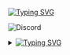 [![Typing SVG](https://readme-typing-svg.herokuapp.com?color=F7F7F7&height=27&lines=Hi+there+%F0%9F%91%8B;Hola+%F0%9F%91%8B;Cze%C5%9B%C4%87+%F0%9F%91%8B;Salut+%F0%9F%91%8B;Hallo+daar+%F0%9F%91%8B)](https://git.io/typing-svg)

![Discord](https://img.shields.io/badge/Beventar_2194-%237289DA.svg?style=for-the-badge&logo=discord&logoColor=white)

<details>
  <summary>
<a href="https://git.io/typing-svg"><img src="https://readme-typing-svg.herokuapp.com?color=F7F7F7&vCenter=true&height=24&lines=%F0%9F%93%8A+Statistics;%F0%9F%93%8A+Statystyki;%F0%9F%93%8A+Estad%C3%ADsticas;%F0%9F%93%8A+Statistiques;%F0%9F%93%8A+Statistieken" alt="Typing SVG" /></a>
  </summary>
  <br/>
    <p>
        <img src="https://github-readme-stats.vercel.app/api?username=Beventar&show_icons=true&theme=radical" />
    </p>
</details>
